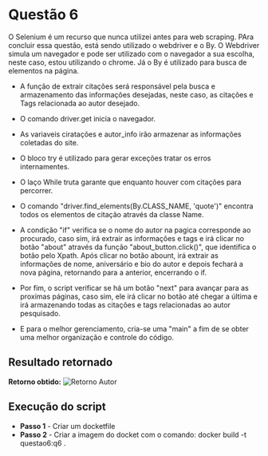 # Questão 6

O Selenium é um recurso que nunca utilizei antes para web scraping. PAra concluir essa questão, está sendo utilizado o webdriver e o By. O Webdriver simula um navegador e pode ser utilizado com o navegador a sua escolha, neste caso, estou utilizando o chrome. Já o By é utilizado para busca de elementos na página.

* A função de extrair citações será responsável pela busca e armazenamento das informações desejadas, neste caso, as citações e Tags relacionada ao autor desejado.

* O comando driver.get inicia o navegador.

* As variaveis ciratações e autor_info irão armazenar as informações coletadas do site.

* O bloco try é utilizado para gerar exceções tratar os erros internamentes.

* O laço While truta garante que enquanto houver com citações para percorrer.

* O comando "driver.find_elements(By.CLASS_NAME, 'quote')" encontra todos os elementos de citação através da classe Name.

* A condição  "if" verifica se o nome do autor na pagica corresponde ao procurado, caso sim, irá extrair as informações e tags e irá clicar no botão "about" através da função "about_button.click()", que identifica o botão pelo Xpath. Após clicar no botão abount, irá extrair as informações de nome, aniversário e bio do autor e depois fechará a nova página, retornando para a anterior, encerrando o if.

* Por fim, o script verificar se há um botão "next" para avançar para as proximas páginas, caso sim, ele irá clicar no botão até chegar a última e irá armazenando todas as citações e tags relacionadas ao autor pesquisado.

*  E para o melhor gerenciamento, cria-se uma "main" a fim de se obter uma melhor organização e controle do código.

## Resultado retornado

**Retorno obtido:**
    ![Retorno Autor](./Questao5/Imagens/Selenium.png)


## Execução do script

   * **Passo 1** - Criar um docketfile
   * **Passo 2** - Criar a imagem do docket com o comando: docker build -t questao6:q6 .